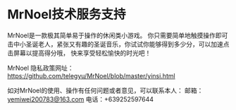 # MrNoel技术服务支持


MrNoel是一款极其简单易于操作的休闲类小游戏。
你只需要简单地触摸操作即可击中小圣诞老人，紧张又有趣的圣诞音乐，你试试你能够得到多少分，可以加速点击屏幕以提高得分哦，
快来享受轻松愉快的时光吧！

MrNoel 隐私政策网址：
https://github.com/telegyu/MrNoel/blob/master/yinsi.html

如对MrNoel的使用、操作有任何问题或者意见，可以联系本人：
邮箱：yemiwei200783@163.com
电话：+639252597644
